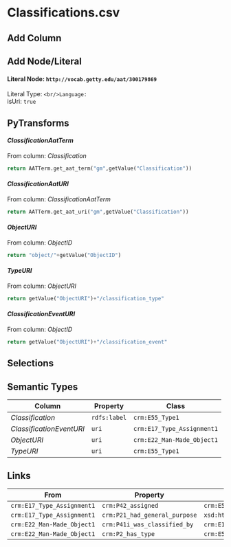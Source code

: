 # Classifications.csv

## Add Column

## Add Node/Literal
#### Literal Node: `http://vocab.getty.edu/aat/300179869`
Literal Type: ``
<br/>Language: ``
<br/>isUri: `true`


## PyTransforms
#### _ClassificationAatTerm_
From column: _Classification_
``` python
return AATTerm.get_aat_term("gm",getValue("Classification"))
```

#### _ClassificationAatURI_
From column: _ClassificationAatTerm_
``` python
return AATTerm.get_aat_uri("gm",getValue("Classification"))
```

#### _ObjectURI_
From column: _ObjectID_
``` python
return "object/"+getValue("ObjectID")
```

#### _TypeURI_
From column: _ObjectURI_
``` python
return getValue("ObjectURI")+"/classification_type"
```

#### _ClassificationEventURI_
From column: _ObjectID_
``` python
return getValue("ObjectURI")+"/classification_event"
```


## Selections

## Semantic Types
| Column | Property | Class |
|  ----- | -------- | ----- |
| _Classification_ | `rdfs:label` | `crm:E55_Type1`|
| _ClassificationEventURI_ | `uri` | `crm:E17_Type_Assignment1`|
| _ObjectURI_ | `uri` | `crm:E22_Man-Made_Object1`|
| _TypeURI_ | `uri` | `crm:E55_Type1`|


## Links
| From | Property | To |
|  --- | -------- | ---|
| `crm:E17_Type_Assignment1` | `crm:P42_assigned` | `crm:E55_Type1`|
| `crm:E17_Type_Assignment1` | `crm:P21_had_general_purpose` | `xsd:http://vocab.getty.edu/aat/300179869`|
| `crm:E22_Man-Made_Object1` | `crm:P41i_was_classified_by` | `crm:E17_Type_Assignment1`|
| `crm:E22_Man-Made_Object1` | `crm:P2_has_type` | `crm:E55_Type1`|
